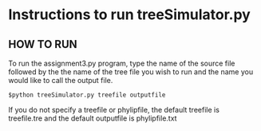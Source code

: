 # Instructions to run treeSimulator.py


## HOW TO RUN

To run the assignment3.py program, type the name of the source file 
followed by the the name of the tree file you wish to run and the 
name you would like to call the output file.

```$python treeSimulator.py treefile outputfile```

If you do not specify a treefile or phylipfile, the default treefile is  
treefile.tre and the default outputfile is phylipfile.txt